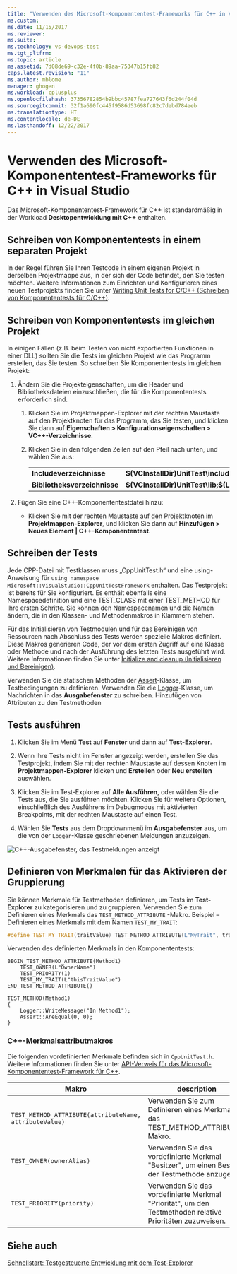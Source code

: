 ```yaml
---
title: "Verwenden des Microsoft-Komponententest-Frameworks für C++ in Visual Studio | Microsoft-Dokumentation"
ms.custom: 
ms.date: 11/15/2017
ms.reviewer: 
ms.suite: 
ms.technology: vs-devops-test
ms.tgt_pltfrm: 
ms.topic: article
ms.assetid: 7d08de69-c32e-4f0b-89aa-75347b15fb82
caps.latest.revision: "11"
ms.author: mblome
manager: ghogen
ms.workload: cplusplus
ms.openlocfilehash: 37356782854b9bbc45787fea727643f6d244f04d
ms.sourcegitcommit: 32f1a690fc445f9586d53698fc82c7debd784eeb
ms.translationtype: HT
ms.contentlocale: de-DE
ms.lasthandoff: 12/22/2017
---
```

# <a name="use-the-microsoft-unit-testing-framework-for-c-in-visual-studio"></a>Verwenden des Microsoft-Komponententest-Frameworks für C++ in Visual Studio 

Das Microsoft-Komponententest-Framework für C++ ist standardmäßig in der Workload **Desktopentwicklung mit C++** enthalten. 

##  <a name="separate_project"></a> Schreiben von Komponententests in einem separaten Projekt  
In der Regel führen Sie Ihren Testcode in einem eigenen Projekt in derselben Projektmappe aus, in der sich der Code befindet, den Sie testen möchten. Weitere Informationen zum Einrichten und Konfigurieren eines neuen Testprojekts finden Sie unter [Writing Unit Tests for C/C++ (Schreiben von Komponententests für C/C++)](writing-unit-tests-for-c-cpp.md).

##  <a name="same_project"></a> Schreiben von Komponententests im gleichen Projekt  
In einigen Fällen (z.B. beim Testen von nicht exportierten Funktionen in einer DLL) sollten Sie die Tests im gleichen Projekt wie das Programm erstellen, das Sie testen. So schreiben Sie Komponententests im gleichen Projekt:
  
1.  Ändern Sie die Projekteigenschaften, um die Header und Bibliotheksdateien einzuschließen, die für die Komponententests erforderlich sind.  
  
    1.  Klicken Sie im Projektmappen-Explorer mit der rechten Maustaste auf den Projektknoten für das Programm, das Sie testen, und klicken Sie dann auf **Eigenschaften > Konfigurationseigenschaften > VC++-Verzeichnisse**.  
  
    3.  Klicken Sie in den folgenden Zeilen auf den Pfeil nach unten, und wählen Sie **<Edit>** aus:  
  
        |||  
        |-|-|  
        |**Includeverzeichnisse**|**$(VCInstallDir)UnitTest\include;$(IncludePath)**|  
        |**Bibliotheksverzeichnisse**|**$(VCInstallDir)UnitTest\lib;$(LibraryPath)**|  
  
2.  Fügen Sie eine C++-Komponententestdatei hinzu:  
  
    -   Klicken Sie mit der rechten Maustaste auf den Projektknoten im **Projektmappen-Explorer**, und klicken Sie dann auf **Hinzufügen > Neues Element | C++-Komponententest**.  

## <a name="write-the-tests"></a>Schreiben der Tests
Jede CPP-Datei mit Testklassen muss „CppUnitTest.h“ und eine using-Anweisung für `using namespace Microsoft::VisualStudio::CppUnitTestFramework` enthalten. Das Testprojekt ist bereits für Sie konfiguriert. Es enthält ebenfalls eine Namespacedefinition und eine TEST_CLASS mit einer TEST_METHOD für Ihre ersten Schritte. Sie können den Namespacenamen und die Namen ändern, die in den Klassen- und Methodenmakros in Klammern stehen.

Für das Initialisieren von Testmodulen und für das Bereinigen von Ressourcen nach Abschluss des Tests werden spezielle Makros definiert. Diese Makros generieren Code, der vor dem ersten Zugriff auf eine Klasse oder Methode und nach der Ausführung des letzten Tests ausgeführt wird. Weitere Informationen finden Sie unter [Initialize and cleanup (Initialisieren und Bereinigen)](microsoft-visualstudio-testtools-cppunittestframework-api-reference.md#Initialize_and_cleanup).

Verwenden Sie die statischen Methoden der [Assert](microsoft-visualstudio-testtools-cppunittestframework-api-reference.md#general_asserts)-Klasse, um Testbedingungen zu definieren. Verwenden Sie die [Logger](microsoft-visualstudio-testtools-cppunittestframework-api-reference.md#logger)-Klasse, um Nachrichten in das **Ausgabefenster** zu schreiben. Hinzufügen von Attributen zu den Testmethoden
  
## <a name="run-the-tests"></a>Tests ausführen  
  
1.  Klicken Sie im Menü **Test** auf **Fenster** und dann auf **Test-Explorer**.  
2. Wenn Ihre Tests nicht im Fenster angezeigt werden, erstellen Sie das Testprojekt, indem Sie mit der rechten Maustaste auf dessen Knoten im **Projektmappen-Explorer** klicken und **Erstellen** oder **Neu erstellen** auswählen.
  
2.  Klicken Sie im Test-Explorer auf **Alle Ausführen**, oder wählen Sie die Tests aus, die Sie ausführen möchten. Klicken Sie für weitere Optionen, einschließlich des Ausführens im Debugmodus mit aktivierten Breakpoints, mit der rechten Maustaste auf einen Test.
3. Wählen Sie **Tests** aus dem Dropdownmenü im **Ausgabefenster** aus, um die von der `Logger`-Klasse geschriebenen Meldungen anzuzeigen.
 
  ![C++-Ausgabefenster, das Testmeldungen anzeigt](media/cpp-test-output-window.png "Ausgabefenster")

## <a name="define-traits-to-enable-grouping"></a>Definieren von Merkmalen für das Aktivieren der Gruppierung
Sie können Merkmale für Testmethoden definieren, um Tests im **Test-Explorer** zu kategorisieren und zu gruppieren. Verwenden Sie zum Definieren eines Merkmals das `TEST_METHOD_ATTRIBUTE` -Makro. Beispiel – Definieren eines Merkmals mit dem Namen `TEST_MY_TRAIT`:  
  
```cpp  
#define TEST_MY_TRAIT(traitValue) TEST_METHOD_ATTRIBUTE(L"MyTrait", traitValue)  
```  
  
 Verwenden des definierten Merkmals in den Komponententests:  
  
```  
BEGIN_TEST_METHOD_ATTRIBUTE(Method1)  
    TEST_OWNER(L"OwnerName")  
    TEST_PRIORITY(1)  
    TEST_MY_TRAIT(L"thisTraitValue")  
END_TEST_METHOD_ATTRIBUTE()  
  
TEST_METHOD(Method1)  
{     
    Logger::WriteMessage("In Method1");  
    Assert::AreEqual(0, 0);  
}  
```  
  
### <a name="c-trait-attribute-macros"></a>C++-Merkmalsattributmakros  
  Die folgenden vordefinierten Merkmale befinden sich in `CppUnitTest.h`. Weitere Informationen finden Sie unter [API-Verweis für das Microsoft-Komponententest-Framework für C++](microsoft-visualstudio-testtools-cppunittestframework-api-reference.md).

|Makro|description|  
|-----------|-----------------|  
|`TEST_METHOD_ATTRIBUTE(attributeName, attributeValue)`|Verwenden Sie zum Definieren eines Merkmals das TEST_METHOD_ATTRIBUTE-Makro.|  
|`TEST_OWNER(ownerAlias)`|Verwenden Sie das vordefinierte Merkmal "Besitzer", um einen Besitzer der Testmethode anzugeben.|  
|`TEST_PRIORITY(priority)`|Verwenden Sie das vordefinierte Merkmal "Priorität", um den Testmethoden relative Prioritäten zuzuweisen.|  
  
  
## <a name="see-also"></a>Siehe auch
[Schnellstart: Testgesteuerte Entwicklung mit dem Test-Explorer](../test/quick-start-test-driven-development-with-test-explorer.md)

